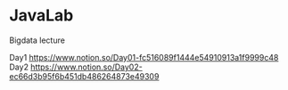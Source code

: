 # JavaLab
Bigdata lecture

Day1 https://www.notion.so/Day01-fc516089f1444e54910913a1f9999c48
Day2 https://www.notion.so/Day02-ec66d3b95f6b451db486264873e49309

